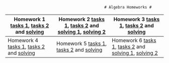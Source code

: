                                                 # Algebra Homeworks #
| Homework 1 [tasks 1](https://user-images.githubusercontent.com/58429452/75029761-57f47200-54ab-11ea-8ce8-c0739b838327.png), [tasks 2](https://user-images.githubusercontent.com/58429452/75030167-39db4180-54ac-11ea-9136-a4b0a3aaa26e.png) and [solving](https://user-images.githubusercontent.com/58429452/75030007-e0731280-54ab-11ea-8b5c-88d04b7bb7d4.jpg) | Homework 2 [tasks 1](https://user-images.githubusercontent.com/58429452/75030201-495a8a80-54ac-11ea-9c59-b3726ffb9cbd.png), [tasks 2](https://user-images.githubusercontent.com/58429452/75030227-58413d00-54ac-11ea-9827-839f6198d668.png) and [solving 1](https://user-images.githubusercontent.com/58429452/75030270-6d1dd080-54ac-11ea-986b-2097e9368d14.jpg), [solving 2](https://user-images.githubusercontent.com/58429452/75031169-51b3c500-54ae-11ea-9cdd-8116f4845737.jpg) | Homework 3 [tasks 1](https://user-images.githubusercontent.com/58429452/75030470-ddc4ed00-54ac-11ea-9157-8ca6e745cafc.png), [tasks 2](https://user-images.githubusercontent.com/58429452/75030503-ed443600-54ac-11ea-86bf-0bdc82cb0e42.png) and [solving](https://user-images.githubusercontent.com/58429452/75030536-fa612500-54ac-11ea-86c6-ad64e7dbc5e7.jpg) |
|------------------|----------------|----------------|
| Homework 4 [tasks 1](https://user-images.githubusercontent.com/58429452/75030596-1e246b00-54ad-11ea-9676-e003072c2634.png), [tasks 2](https://user-images.githubusercontent.com/58429452/75030623-2ed4e100-54ad-11ea-8737-d5c7b7825747.png) and [solving](https://user-images.githubusercontent.com/58429452/75030651-3bf1d000-54ad-11ea-8c8d-291b0421cf2f.jpg) | Homework 5 [tasks 1](https://user-images.githubusercontent.com/58429452/75030692-55931780-54ad-11ea-8942-a9b86985e353.png), [tasks 2](https://user-images.githubusercontent.com/58429452/75030722-62177000-54ad-11ea-9bfa-7ad0231f3960.png) and [solving](https://user-images.githubusercontent.com/58429452/75030739-6e9bc880-54ad-11ea-9d06-da990f595148.jpg) | Homework 6 [tasks 1](https://user-images.githubusercontent.com/58429452/75030783-870be300-54ad-11ea-8d85-d9378a27aae3.png), [tasks 2](https://user-images.githubusercontent.com/58429452/75030811-9723c280-54ad-11ea-9bd0-40190e16e049.png) and [solving 1](https://user-images.githubusercontent.com/58429452/75030836-a60a7500-54ad-11ea-9875-4e0480a18796.jpg), [solving 2](https://user-images.githubusercontent.com/58429452/75030861-b6baeb00-54ad-11ea-9ada-208b24591aee.jpg) |
